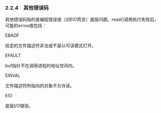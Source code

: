 ### 2.2.4　其他错误码

其他错误码指的是编程错误或（对EIO而言）底层问题。read()调用执行失败后，可能的errno值包括：

EBADF

给定的文件描述符非法或不是以可读模式打开。

EFAULT

buf指针不在调用进程的地址空间内。

EINVAL

文件描述符所指向的对象不允许读。

EIO

底层I/O错误。

